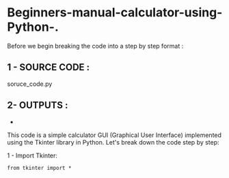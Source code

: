 # Beginners-manual-calculator-using-Python-.


Before we begin breaking the code into a step by step format : 

## 1 -  SOURCE CODE : 

soruce_code.py

## 2- OUTPUTS : 
 - 

This code is a simple calculator GUI (Graphical User Interface) implemented using the Tkinter library in Python. 
Let's break down the code step by step:

1 - Import Tkinter:

```
from tkinter import *

```

